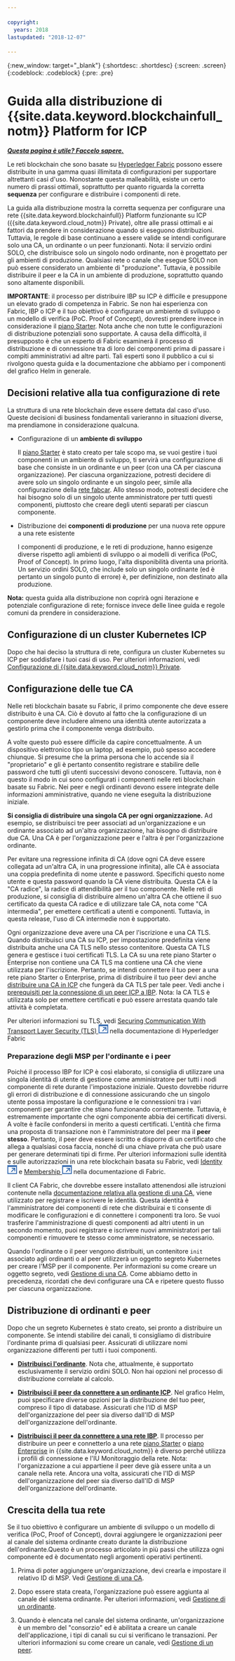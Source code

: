 ```yaml
---

copyright:
  years: 2018
lastupdated: "2018-12-07"

---
```


{:new_window: target="_blank"}
{:shortdesc: .shortdesc}
{:screen: .screen}
{:codeblock: .codeblock}
{:pre: .pre}

# Guida alla distribuzione di {{site.data.keyword.blockchainfull_notm}} Platform for ICP

***[Questa pagina è utile? Faccelo sapere.](https://www.surveygizmo.com/s3/4501493/IBM-Blockchain-Documentation)***

Le reti blockchain che sono basate su [Hyperledger Fabric](https://hyperledger-fabric.readthedocs.io/en/release-1.2/) possono essere distribuite in una gamma quasi illimitata di configurazioni per supportare altrettanti casi d'uso. Nonostante questa malleabilità, esiste un certo numero di prassi ottimali, soprattutto per quanto riguarda la corretta **sequenza** per configurare e distribuire i componenti di rete.

La guida alla distribuzione mostra la corretta sequenza per configurare una rete {{site.data.keyword.blockchainfull}} Platform funzionante su ICP ({{site.data.keyword.cloud_notm}} Private), oltre alle prassi ottimali e ai fattori da prendere in considerazione quando si eseguono distribuzioni. Tuttavia, le regole di base continuano a essere valide se intendi configurare solo una CA, un ordinante o un peer funzionanti. Nota: il servizio ordini SOLO, che distribuisce solo un singolo nodo ordinante, non è progettato per gli ambienti di produzione. Qualsiasi rete o canale che esegue SOLO non può essere considerato un ambiente di "produzione". Tuttavia, è possibile distribuire il peer e la CA in un ambiente di produzione, soprattutto quando sono altamente disponibili.

**IMPORTANTE**: il processo per distribuire IBP su ICP è difficile e presuppone un elevato grado di competenza in Fabric. Se non hai esperienza con Fabric, IBP o ICP e il tuo obiettivo è configurare un ambiente di sviluppo o un modello di verifica (PoC. Proof of Concept), dovresti prendere invece in considerazione il [piano Starter](starter_plan.html). Nota anche che non tutte le configurazioni di distribuzione potenziali sono supportate. A causa della difficoltà, il presupposto è che un esperto di Fabric esaminerà il processo di distribuzione e di connessione tra di loro dei componenti prima di passare i compiti amministrativi ad altre parti. Tali esperti sono il pubblico a cui si rivolgono questa guida e la documentazione che abbiamo per i componenti del grafico Helm in generale.

## Decisioni relative alla tua configurazione di rete

La struttura di una rete blockchain deve essere dettata dal caso d'uso. Queste decisioni di business fondamentali varieranno in situazioni diverse, ma prendiamone in considerazione qualcuna.

* Configurazione di un **ambiente di sviluppo**

  Il [piano Starter](starter_plan.html) è stato creato per tale scopo ma, se vuoi gestire i tuoi componenti in un ambiente di sviluppo, ti servirà una configurazione di base che consiste in un ordinante e un peer (con una CA per ciascuna organizzazione). Per ciascuna organizzazione, potresti decidere di avere solo un singolo ordinante e un singolo peer, simile alla configurazione della [rete fabcar](https://hyperledger-fabric.readthedocs.io/en/release-1.2/understand_fabcar_network.html). Allo stesso modo, potresti decidere che hai bisogno solo di un singolo utente amministratore per tutti questi componenti, piuttosto che creare degli utenti separati per ciascun componente.

* Distribuzione dei **componenti di produzione** per una nuova rete oppure a una rete esistente

  I componenti di produzione, e le reti di produzione, hanno esigenze diverse rispetto agli ambienti di sviluppo o ai modelli di verifica (PoC, Proof of Concept). In primo luogo, l'alta disponibilità diventa una priorità. Un servizio ordini SOLO, che include solo un singolo ordinante (ed è pertanto un singolo punto di errore) è, per definizione, non destinato alla produzione.

**Nota:** questa guida alla distribuzione non coprirà ogni iterazione e potenziale configurazione di rete; fornisce invece delle linee guida e regole comuni da prendere in considerazione.

## Configurazione di un cluster Kubernetes ICP

Dopo che hai deciso la struttura di rete, configura un cluster Kubernetes su ICP per soddisfare i tuoi casi di uso. Per ulteriori informazioni, vedi [Configurazione di {{site.data.keyword.cloud_notm}} Private](ICP_setup.html).

## Configurazione delle tue CA

Nelle reti blockchain basate su Fabric, il primo componente che deve essere distribuito è una CA. Ciò è dovuto al fatto che la configurazione di un componente deve includere almeno una identità utente autorizzata a gestirlo prima che il componente venga distribuito.

A volte questo può essere difficile da capire concettualmente. A un dispositivo elettronico tipo un laptop, ad esempio, può spesso accedere chiunque. Si presume che la prima persona che lo accende sia il "proprietario" e gli è pertanto consentito registrare e stabilire delle password che tutti gli utenti successivi devono conoscere. Tuttavia, non è questo il modo in cui sono configurati i componenti nelle reti blockchain basate su Fabric. Nei peer e negli ordinanti devono essere integrate delle informazioni amministrative, quando ne viene eseguita la distribuzione iniziale.

**Si consiglia di distribuire una singola CA per ogni organizzazione.** Ad esempio, se distribuisci tre peer associati ad un'organizzazione e un ordinante associato ad un'altra organizzazione, hai bisogno di distribuire due CA. Una CA è per l'organizzazione peer e l'altra è per l'organizzazione ordinante.

Per evitare una regressione infinita di CA (dove ogni CA deve essere collegata ad un'altra CA, in una progressione infinita), alle CA è associata una coppia predefinita di nome utente e password. Specifichi questo nome utente e questa password quando la CA viene distribuita. Questa CA è la "CA radice", la radice di attendibilità per il tuo componente. Nelle reti di produzione, si consiglia di distribuire almeno un'altra CA che ottiene il suo certificato da questa CA radice e di utilizzare tale CA, nota come "CA intermedia", per emettere certificati a utenti e componenti. Tuttavia, in questa release, l'uso di CA intermedie non è supportato.

Ogni organizzazione deve avere una CA per l'iscrizione e una CA TLS.  Quando distribuisci una CA su ICP, per impostazione predefinita viene distribuita anche una CA TLS nello stesso contenitore. Questa CA TLS genera e gestisce i tuoi certificati TLS. La CA su una rete piano Starter o Enterprise non contiene una CA TLS ma contiene una CA che viene utilizzata per l'iscrizione. Pertanto, se intendi connettere il tuo peer a una rete piano Starter o Enterprise, prima di distribuire il tuo peer devi anche [distribuire una CA in ICP](howto/CA_deploy_icp.html) che fungerà da CA TLS per tale peer. Vedi anche i [prerequisiti per la connessione di un peer ICP a IBP](howto/peer_deploy_ibp.html#prerequisites-peer-ibp). Nota: la CA TLS è utilizzata solo per emettere certificati e può essere arrestata quando tale attività è completata.

Per ulteriori informazioni su TLS, vedi [Securing Communication With Transport Layer Security (TLS) ![Icona link esterno](images/external_link.svg "Icona link esterno")](https://hyperledger-fabric.readthedocs.io/en/release-1.3/enable_tls.html "Securing Communication With Transport Layer Security (TLS)") nella documentazione di Hyperledger Fabric

### Preparazione degli MSP per l'ordinante e i peer

Poiché il processo IBP for ICP è così elaborato, si consiglia di utilizzare una singola identità di utente di gestione come amministratore per tutti i nodi componente di rete durante l'impostazione iniziale. Questo dovrebbe ridurre gli errori di distribuzione e di connessione assicurando che un singolo utente possa impostare la configurazione e le connessioni tra i vari componenti per garantire che stiano funzionando correttamente. Tuttavia, è estremamente importante che ogni componente abbia dei certificati diversi. A volte è facile confondersi in merito a questi certificati. L'entità che firma una proposta di transazione non è l'amministratore del peer ma il **peer stesso**. Pertanto, il peer deve essere iscritto e disporre di un certificato che allega a qualsiasi cosa faccia, nonché di una chiave privata che può usare per generare determinati tipi di firme. Per ulteriori informazioni sulle identità e sulle autorizzazioni in una rete blockchain basata su Fabric, vedi [Identity ![Icona link esterno](images/external_link.svg "Icona link esterno")](https://hyperledger-fabric.readthedocs.io/en/release-1.3/identity/identity.html "Identity") e [Membership ![Icona link esterno](images/external_link.svg "Icona link esterno")](https://hyperledger-fabric.readthedocs.io/en/release-1.3/membership/membership.html "Membership") nella documentazione di Fabric.

Il client CA Fabric, che dovrebbe essere installato attenendosi alle istruzioni contenute nella [documentazione relativa alla gestione di una CA](howto/CA_operate.html#fabric-ca-client), viene utilizzato per registrare e iscrivere le identità. Questa identità è l'amministratore dei componenti di rete che distribuirai e ti consente di modificare le configurazioni e di connettere i componenti tra loro. Se vuoi trasferire l'amministrazione di questi componenti ad altri utenti in un secondo momento, puoi registrare e iscrivere nuovi amministratori per tali componenti e rimuovere te stesso come amministratore, se necessario.

Quando l'ordinante o il peer vengono distribuiti, un contenitore `init` associato agli ordinanti o al peer utilizzerà un oggetto segreto Kubernetes per creare l'MSP per il componente. Per informazioni su come creare un oggetto segreto, vedi [Gestione di una CA](howto/CA_operate.html). Come abbiamo detto in precedenza, ricordati che devi configurare una CA e ripetere questo flusso per ciascuna organizzazione.

## Distribuzione di ordinanti e peer

Dopo che un segreto Kubernetes è stato creato, sei pronto a distribuire un componente. Se intendi stabilire dei canali, ti consigliamo di distribuire l'ordinante prima di qualsiasi peer. Assicurati di utilizzare nomi organizzazione differenti per tutti i tuoi componenti.

- **[Distribuisci l'ordinante](howto/orderer_deploy_icp.html)**. Nota che, attualmente, è supportato esclusivamente il servizio ordini SOLO. Non hai opzioni nel processo di distribuzione correlate al calcolo.

- **[Distribuisci il peer da connettere a un ordinante ICP](howto/peer_deploy_icp.html)**. Nel grafico Helm, puoi specificare diverse opzioni per la distribuzione del tuo peer, compreso il tipo di database. Assicurati che l'ID di MSP dell'organizzazione del peer sia diverso dall'ID di MSP dell'organizzazione dell'ordinante.

- **[Distribuisci il peer da connettere a una rete IBP](howto/peer_deploy_ibp.html)**. Il processo per distribuire un peer e connetterlo a una rete [piano Starter](starter_plan.html) o [piano Enterprise](enterprise_plan.html) in {{site.data.keyword.cloud_notm}} è diverso perché utilizza i profili di connessione e l'IU Monitoraggio della rete. Nota: l'organizzazione a cui appartiene il peer deve già essere unita a un canale nella rete. Ancora una volta, assicurati che l'ID di MSP dell'organizzazione del peer sia diverso dall'ID di MSP dell'organizzazione dell'ordinante.

## Crescita della tua rete

Se il tuo obiettivo è configurare un ambiente di sviluppo o un modello di verifica (PoC, Proof of Concept), dovrai aggiungere le organizzazioni peer al canale del sistema ordinante creato durante la distribuzione dell'ordinante.Questo è un processo articolato in più passi che utilizza ogni componente ed è documentato negli argomenti operativi pertinenti.

1. Prima di poter aggiungere un'organizzazione, devi crearla e impostare il relativo ID di MSP. Vedi [Gestione di una CA](howto/CA_operate.html#deploy-orderer-peer).

2. Dopo essere stata creata, l'organizzazione può essere aggiunta al canale del sistema ordinante. Per ulteriori informazioni, vedi [Gestione di un ordinante](howto/orderer_operate.html#add-organizations-to-consortium).

3. Quando è elencata nel canale del sistema ordinante, un'organizzazione è un membro del "consorzio" ed è abilitata a creare un canale dell'applicazione, i tipi di canali su cui si verificano le transazioni. Per ulteriori informazioni su come creare un canale, vedi [Gestione di un peer](howto/peer_operate_icp.html#peer-icp-channeltx).
